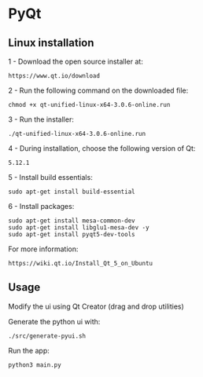 # PyQt

## Linux installation

1 - Download the open source installer at:

    https://www.qt.io/download

2 - Run the following command on the downloaded file:

    chmod +x qt-unified-linux-x64-3.0.6-online.run

3 - Run the installer:

    ./qt-unified-linux-x64-3.0.6-online.run

4 - During installation, choose the following version of Qt:

    5.12.1

5 - Install build essentials:

    sudo apt-get install build-essential

6 - Install packages:

    sudo apt-get install mesa-common-dev
    sudo apt-get install libglu1-mesa-dev -y
    sudo apt-get install pyqt5-dev-tools

For more information:

    https://wiki.qt.io/Install_Qt_5_on_Ubuntu

## Usage

Modify the ui using Qt Creator (drag and drop utilities)

Generate the python ui with:

    ./src/generate-pyui.sh

Run the app:

    python3 main.py
